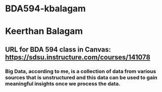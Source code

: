 # BDA594-kbalagam
# Keerthan Balagam
## URL for BDA 594 class in Canvas: https://sdsu.instructure.com/courses/141078
### Big Data, according to me, is a collection of data from various sources that is unstructured and this data can be used to gain meaningful insights once we process the data.
